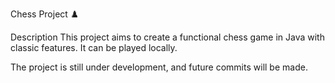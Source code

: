Chess Project ♟️

Description
This project aims to create a functional chess game in Java with classic features. It can be played locally.

The project is still under development, and future commits will be made.

